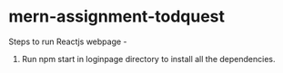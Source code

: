 # mern-assignment-todquest

Steps to run Reactjs webpage - 
1. Run npm start in loginpage directory to install all the dependencies.
   
